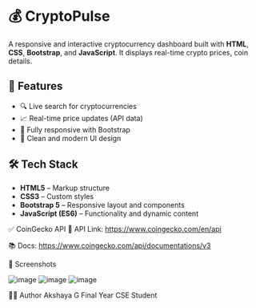 # 💰 CryptoPulse

A responsive and interactive cryptocurrency dashboard built with **HTML**, **CSS**, **Bootstrap**, and **JavaScript**. It displays real-time crypto prices, coin details.

## 🚀 Features

- 🔍 Live search for cryptocurrencies
- 📈 Real-time price updates (API data)
- 📱 Fully responsive with Bootstrap
- 💼 Clean and modern UI design

## 🛠️ Tech Stack

- **HTML5** – Markup structure
- **CSS3** – Custom styles
- **Bootstrap 5** – Responsive layout and components
- **JavaScript (ES6)** – Functionality and dynamic content

✅ CoinGecko API
🔗 API Link:
https://www.coingecko.com/en/api

📚 Docs:
https://www.coingecko.com/api/documentations/v3

📸 Screenshots

![image](https://github.com/user-attachments/assets/106e4cea-efd6-4a8a-bb1c-014c06d90a37)
![image](https://github.com/user-attachments/assets/a8a834dc-6e2c-4748-8f1c-aa31353f2955)
![image](https://github.com/user-attachments/assets/aa00df2a-d8be-410a-ba74-8083ea8d21ea)


🙋‍♀️ Author
Akshaya G
Final Year CSE Student
